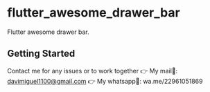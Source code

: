 # flutter_awesome_drawer_bar

 Flutter awesome drawer bar.

## Getting Started
Contact me for any issues or to work together
👉 My mail📩: davimiguel1100@gmail.com
👉 My whatsapp🤳: wa.me/22961051869
 



